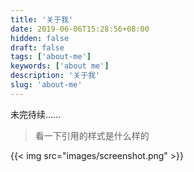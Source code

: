 ```yaml
---
title: '关于我'
date: 2019-06-06T15:28:56+08:00
hidden: false
draft: false
tags: ['about-me']
keywords: ['about me']
description: '关于我'
slug: 'about-me'
---
```


未完待续......

> 看一下引用的样式是什么样的

{{< img src="images/screenshot.png" >}}